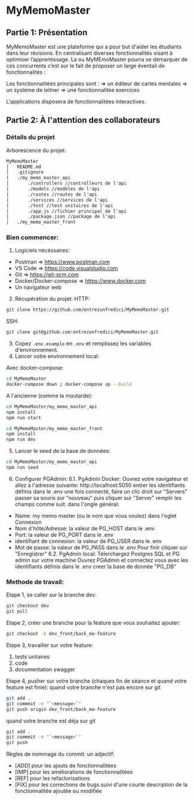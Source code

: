 # MyMemoMaster


## Partie 1: Présentation

MyMemoMaster est une plateforme qui a pour but d'aider les étudiants dans leur révisions. En centralisant diverses fonctionnalités visant à optimiser l’apprentissage. La ou MyMEmoMaster pourra se démarquer de ces concurrents c’est sur le fait de proposer un large éventail de fonctionnalités :

Les fonctionnalitées principales sont :
⇒ un éditeur de cartes mentales
⇒ un système de leitner
⇒ une fonctionnalitée exercices

L'applications disposera de fonctionnalitées interactives.

## Partie 2: À l'attention des collaborateurs

### Détails du projet

Arborescence du projet:

```txt
MyMemoMaster
│   README.md
|   .gitignore
|   ./my_memo_master_api
|       ./controllers //controlleurs de l'api
|       ./models //modèles de l'api
|       ./routes //routes de l'api
|       ./services //services de l'api
|       ./test //test unitaires de l'api
|       ./app.js //fichier principal de l'api
|       ./package.json //package de l'api
|   ./my_memo_master_front
```

### Bien commencer:

1. Logiciels nécéssaires:

- Postman ⇒ https://www.postman.com
- VS Code ⇒ https://code.visualstudio.com
- Git ⇒ https://git-scm.com
- Docker/Docker-compose ⇒ https://www.docker.com
- Un navigateur web

2. Récupération du projet:
   HTTP:

```sh
git clone https://github.com/entrezunfredici/MyMemoMaster.git
```

SSH:

```sh
git clone git@github.com:entrezunfredici/MyMemoMaster.git

```

3. Copez `.env.example` en `.env` et remplissez les variables d'environnement.
4. Lancer votre environnement local:

Avec docker-compose:

```sh
cd MyMemoMaster
docker-compose down ; docker-compose up --build
```

A l'ancienne (comme la moutarde):

```sh
cd MyMemoMaster/my_memo_master_api
npm install
npm run start
```

```sh
cd MyMemoMaster/my_memo_master_front
npm install
npm run dev
```

5. Lancer le seed de la base de données:

```sh
cd MyMemoMaster/my_memo_master_api
npm run seed
```

6. Configurer PGAdmin:
   6.1. PgAdmin Docker:
   Ouvrez votre navigateur et allez à l'adresse suivante: http://localhost:5050
   entrer les identifiants définis dans le .env
   une fois connecté, faire un clic droit sur "Servers" passer sa souris sur "nouveau" puis cliquer sur "Server"
   remplir les champs comme suit:
   dans l'ongle général:

- Name: my memo master (ou le nom que vous voulez)
  dans l'oglet Connexion
- Nom d'hôte/Adresse: la valeur de PG_HOST dans le .env
- Port: la valeur de PG_PORT dans le .env
- identifiant de connexion: la valeur de PG_USER dans le .env
- Mot de passe: la valeur de PG_PASS dans le .env
  Pour finir cliquer sur "Enregistrer"
  6.2. PgAdmin local:
  Télerchargez Postgres SQL et PG admin sur votre machine
  Ouvrez PGAdmin et connectez vous avec les identifiants définis dans le .env
  creer la base de donnée "PG_DB"

### Methode de travail:

Etape 1, se caller sur la branche dev:

```sh
git checkout dev
git pull
```

Etape 2, créer une branche pour la feature que vous souhaitez ajouter:

```sh
git checkout -b dev_front/back_ma-feature
```

Etape 3, travailler sur votre feature:

1. tests unitaires
2. code
3. documentation swagger

Etape 4, pusher sur votre branche (chaques fin de séance et quand votre feature est finie):
quand votre branche n'est pas encore sur git

```sh
git add .
git commmit -m "`<message>`"
git push origin dev_front/back_ma-feature
```

quand votre branche est déja sur git

```sh
git add .
git commmit -m "`<message>`"
git push
```

Règles de nommage du commit:
un adjectif:

- [ADD] pour les ajouts de fonctionnalitées
- [IMP] pour les améliorations de fonctionnalitées
- [REF] pour les refactorisations
- [FIX] pour les corrections de bugs
  suivi d'une courte description de la fonctionnalitée ajoutée ou modifiée
